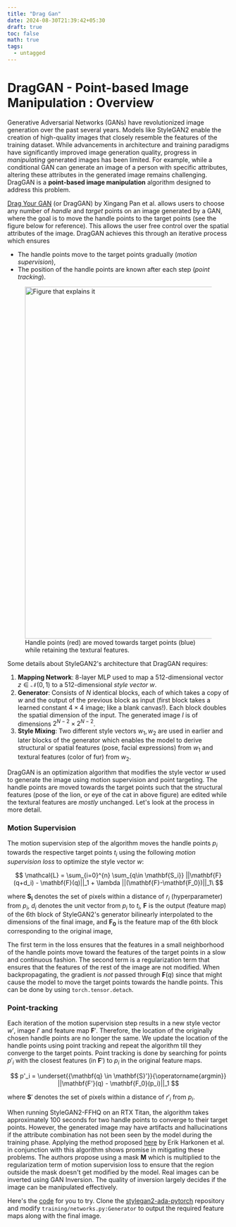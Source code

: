 ```yaml
---
title: "Drag Gan"
date: 2024-08-30T21:39:42+05:30
draft: true
toc: false
math: true
tags:
  - untagged
---
```


# DragGAN - Point-based Image Manipulation : Overview

Generative Adversarial Networks (GANs) have revolutionized image generation over the past several years. Models like StyleGAN2 enable the creation of high-quality images that closely resemble the features of the training dataset. While advancements in architecture and training paradigms have significantly improved image generation quality, progress in *manipulating* generated images has been limited. For example, while a conditional GAN can generate an image of a person with specific attributes, altering these attributes in the generated image remains challenging. DragGAN is a **point-based image manipulation** algorithm designed to address this problem.

[Drag Your GAN](https://arxiv.org/pdf/2305.10973) (or DragGAN) by Xingang Pan et al. allows users to choose any number of *handle* and *target* points on an image generated by a GAN, where the goal is to move the handle points to the target points (see the figure below for reference). This allows the user free control over the spatial attributes of the image. DragGAN achieves this through an iterative process which ensures 
- The handle points move to the target points gradually (*motion supervision*),
- The position of the handle points are known after each step (*point tracking*).

<figure>
<img src='https://www.genape.ai/wp-content/uploads/2023/10/%E8%9E%A2%E5%B9%95%E6%93%B7%E5%8F%96%E7%95%AB%E9%9D%A2-2023-10-12-160923.jpg' width = 800 alt='Figure that explains it' class='center'>
<figcaption>Handle points (red) are moved towards target points (blue) while retaining the textural features.</figcaption>
</figure>

Some details about StyleGAN2's architecture that DragGAN requires: 
1. **Mapping Network**: 8-layer MLP used to map a 512-dimensional vector $z \in \mathcal{N}(0,1)$ to a 512-dimensional *style vector* $w$.
2. **Generator**: Consists of $N$ identical blocks, each of which takes a copy of $w$ and the output of the previous block as input (first block takes a learned constant $4\times 4$ image; like a blank canvas!). Each block doubles the spatial dimension of the input. The generated image $I$ is of dimensions $2^{N-2}\times 2^{N-2}$.
3. **Style Mixing**: Two different style vectors $w_1, w_2$ are used in earlier and later blocks of the generator which enables the model to derive structural or spatial features (pose, facial expressions) from $w_1$ and textural features (color of fur) from $w_2$.

DragGAN is an optimization algorithm that modifies the style vector $w$ used to generate the image using motion supervision and point targeting. The handle points are moved towards the target points such that the structural features (pose of the lion, or eye of the cat in above figure) are edited while the textural features are *mostly* unchanged. Let's look at the process in more detail.

### Motion Supervision

The motion supervision step of the algorithm moves the handle points $p_i$ towards the respective target points $t_i$ using the following *motion supervision loss* to optimize the style vector $w$:

$$ \mathcal{L} = \sum_{i=0}^{n} \sum_{q\in \mathbf{S_i}} ||\mathbf{F}(q+d_i) - \mathbf{F}(q)||_1 + \lambda ||(\mathbf{F}-\mathbf{F_0})||_1\ $$

where $\mathbf{S_i}$ denotes the set of pixels within a distance of $r_i$ (hyperparameter) from $p_i$, $d_i$ denotes the unit vector from $p_i$ to $t_i$, $\mathbf{F}$ is the output (feature map) of the 6th block of StyleGAN2's generator bilinearly interpolated to the dimensions of the final image, and $\mathbf{F_0}$ is the feature map of the 6th block corresponding to the original image,

The first term in the loss ensures that the features in a small neighborhood of the handle points move toward the features of the target points in a slow and continuous fashion. The second term is a regularization term that ensures that the features of the rest of the image are not modified. When backpropagating, the gradient is *not* passed through $\mathbf{F}(q)$ since that might cause the model to move the target points towards the handle points. This can be done by using `torch.tensor.detach`.

### Point-tracking

Each iteration of the motion supervision step results in a new style vector $w'$, image $I'$ and feature map $\mathbf{F}'$. Therefore, the location of the originally chosen handle points are no longer the same. We update the location of the handle points using point tracking and repeat the algorithm till they converge to the target points. Point tracking is done by searching for points $p'_i$ with the closest features (in $\mathbf{F}'$) to $p_i$ in the original feature maps.

$$ p'_i = \underset{{\mathbf{q} \in \mathbf{S}'}}{\operatorname{argmin}} ||\mathbf{F'}(q) - \mathbf{F_0}(p_i)||_1 $$

where $\mathbf{S}'$ denotes the set of pixels within a distance of $r'_i$ from $p_i$.

When running StyleGAN2-FFHQ on an RTX Titan, the algorithm takes approximately 100 seconds for two handle points to converge to their target points. However, the generated image may have artifacts and hallucinations if the attribute combination has not been seen by the model during the training phase. Applying the method proposed [here](https://arxiv.org/pdf/2004.02546) by Erik Harkonen et al. in conjunction with this algorithm shows promise in mitigating these problems. The authors propose using a mask $\mathbf{M}$ which is multiplied to the regularization term of motion supervision loss to ensure that the region outside the mask doesn't get modified by the model.  Real images can be inverted using GAN Inversion. The quality of inversion largely decides if the image can be manipulated effectively.

Here's the [code](https://github.com/shankram/DL-implementations/blob/main/DGAN.py) for you to try. Clone the [stylegan2-ada-pytorch](https://github.com/NVlabs/stylegan2-ada-pytorch) repository and modify `training/networks.py:Generator` to output the required feature maps along with the final image. 